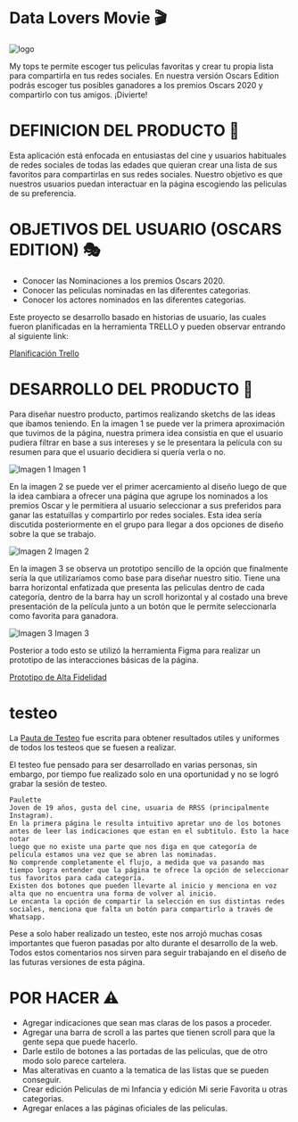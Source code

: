 # Data Lovers Movie 🎬
![logo](./src/img/logo.png "logo")

 My tops te permite escoger tus peliculas favoritas y crear tu propia lista para compartirla en tus redes sociales. En nuestra versión Oscars Edition podrás escoger tus posibles ganadores a los premios Oscars 2020 y compartirlo con tus amigos. ¡Divierte! 

 # DEFINICION DEL PRODUCTO   🎥 

  Esta aplicación está enfocada en entusiastas del cine y usuarios habituales de redes sociales de todas las edades que quieran crear una lista de sus favoritos para compartirlas en sus redes sociales. Nuestro objetivo es que nuestros usuarios puedan interactuar en la página escogiendo las peliculas de su preferencia.

  # OBJETIVOS DEL USUARIO (OSCARS EDITION) 🎭 
  
  - Conocer las Nominaciones a los premios Oscars 2020.
  - Conocer las peliculas nominadas en las diferentes categorias.
  - Conocer los actores nominados en las diferentes categorias.

  Este proyecto se desarrollo basado en historias de usuario, las cuales fueron planificadas en la herramienta TRELLO y pueden observar entrando al siguiente link:

[Planificación Trello](https://trello.com/b/8jTCVEd9/my-top)

# DESARROLLO DEL PRODUCTO 🎯

Para diseñar nuestro producto, partimos realizando sketchs de las ideas que ibamos teniendo. En la imagen 1 se puede ver la primera aproximación que tuvimos de la página, nuestra primera idea consistia en que el usuario pudiera filtrar en base a sus intereses y se le presentara la película con su resumen para que el usuario decidiera si quería verla o no.

![Imagen 1](https://i.imgur.com/382FHnX.jpg)
Imagen 1


En la imagen 2 se puede ver el primer acercamiento al diseño luego de que la idea cambiara a ofrecer una página que agrupe los nominados a los premios Oscar y le permitiera al usuario seleccionar a sus preferidos para ganar las estatuillas y compartirlo por redes sociales. 
Esta idea sería discutida posteriormente en el grupo para llegar a dos opciones de diseño sobre la que se trabajo.

![Imagen 2](https://i.imgur.com/n28yub9.jpg)
Imagen 2


En la imagen 3 se observa un prototipo sencillo de la opción que finalmente sería la que utilizaríamos como base para diseñar nuestro sitio. Tiene una barra horizontal enfatizada que presenta las peliculas dentro de cada categoría, dentro de la barra hay un scroll horizontal y al costado una breve presentación de la película junto a un botón que le permite seleccionarla como favorita para ganadora.

![Imagen 3](https://i.imgur.com/8CpXRBx.jpg?1)
Imagen 3


 Posterior a todo esto se utilizó la herramienta Figma para realizar un prototipo de las interacciones básicas de la página.

[Prototipo de Alta Fidelidad](https://www.figma.com/file/5INwwKD86u95R8hAoBy6TI/MyTopsv2?node-id=0%3A1)

# testeo

La [Pauta de Testeo](https://docdro.id/INZmaXl) fue escrita para obtener resultados utiles y uniformes de todos los testeos que se fuesen a realizar.

El testeo fue pensado para ser desarrollado en varias personas, sin embargo, por tiempo fue realizado solo en una oportunidad y no se logró grabar la sesión de testeo.

    Paulette
    Joven de 19 años, gusta del cine, usuaria de RRSS (principalmente Instagram).
    En la primera página le resulta intuitivo apretar uno de los botones antes de leer las indicaciones que estan en el subtitulo. Esto la hace notar 
    luego que no existe una parte que nos diga en que categoría de película estamos una vez que se abren las nominadas.
    No comprende completamente el flujo, a medida que va pasando mas tiempo logra entender que la página te ofrece la opción de seleccionar tus favoritos para cada categoría.
    Existen dos botones que pueden llevarte al inicio y menciona en voz alta que no encuentra una forma de volver al inicio.
    Le encanta la opción de compartir la selección en sus distintas redes sociales, menciona que falta un botón para compartirlo a través de Whatsapp.
    
Pese a solo haber realizado un testeo, este nos arrojó muchas cosas importantes que fueron pasadas por alto durante el desarrollo de la web. Todos estos comentarios nos sirven para seguir trabajando en el diseño de las futuras versiones de esta página.


# POR HACER ⚠️

- Agregar indicaciones que sean mas claras de los pasos a proceder.
- Agregar una barra de scroll a las partes que tienen scroll para que la gente sepa que puede hacerlo.
- Darle estilo de botones a las portadas de las peliculas, que de otro modo solo parece cartelera.
- Mas alterativas en cuanto a la tematica de las listas que se pueden conseguir.
- Crear edición Peliculas de mi Infancia y edición Mi serie Favorita u otras categorias.
- Agregar enlaces a las páginas oficiales de las peliculas.